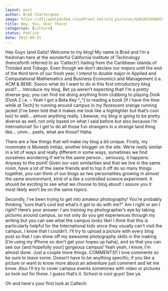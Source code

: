 ```yaml
---
layout: post
author: Brad Chattergoon
image: https://d31japmlpdv3k4.cloudfront.net/old_pictures/6a0105349b8251970b017744b15955970d-800wi.jpg
title: Hey, You, Over There! 
categories: [culture]
status: Publish
date: 2012-09-21
---
```


Hey Guys (and Gals)! Welcome to my blog! My name is Brad and I’m a freshman here at the wonderful California Institute of Technology (henceforth referred to as ‘Caltech’) hailing from the Caribbean islands of Trinidad and Tobago. Even though we don’t declare our majors until the end of the third term of our frosh year, I intend to double major in Applied and Computational Mathematics and Business Economics and Management (i.e. ACM &amp; BEM). Soooo what do I want to do in this first introductory blog post?…. Introduce my blog. Bet ya weren’t expecting that!
I’m a pretty diverse guy; you can find me doing anything from clubbing to playing DotA [DotA 2 i.e. – Yeah I got a Beta Key ^_^] to reading a book [if I have the time while at Tech] to running around campus in my florescent orange running jacket [I’ve been told that it makes me look like a highlighter but that’s cool too] to well… almost anything really. Likewise, my blog is going to be pretty diverse as well, not only based on what I said before but also because I’m international! So I get to do all those fun strangers in a strange land thing like... umm… psets, what are those? Haha.

There are a few things that will make my blog a bit unique. Firstly, my roommate is Muneeb Imtiaz, another blogger on the site. We’re really similar in a lot of ways and really different in some ways, sometimes we find ourselves wondering if we’re the same person… seriously, it happens. Anyway to the point! Given our vast similarities and that we live in the same room, have a lot of the same friends and to top it off do so many things together, you can think of our blogs as two personalities growing in almost the same environment, kind of a like a controlled science experiment. It should be exciting to see what we choose to blog about! I assure you it most likely won’t be on the same topics.

Secondly, I’ve been trying to get into amateur photography! You’re probably thinking “sure that’s cool but what’s it got to do with me?” Am I right or am I right? Here’s your answer: I am training my photographer’s eye by taking pictures around campus, so not only do you get experiences through my writing but you can see what the campus looks like! I think that this is particularly helpful for the International kids since they usually can’t visit the campus, I know that I couldn’t. I’ll try to upload a picture with every blog post so that I can show off my awesome photography skills in the making [I’m using my iPhone so don’t get your hopes up haha], and so that you can see our [and hopefully your] gorgeous campus!
Yeah yeah, I know, I’m almost done. Just a couple more things. COMMENTS!! I love comments so be sure to leave some. Doesn’t have to be anything specific; if you like a picture or want to know more about an adventure just comment and let me know. Also I’ll try to cover campus events sometimes with video or pictures so look out for those. I guess that’s it. School is cool guys! See ya.

Oh and here's your first look at Caltech:
<span style="font-size: 15px;">


